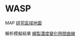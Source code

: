 # WASP

MAP
[研究區域地圖](https://huskyhsu.github.io/WASP/)

解析模擬結果
[繪製濃度變化時間曲線](https://huskyhsu.github.io/WASP/readfile.html)